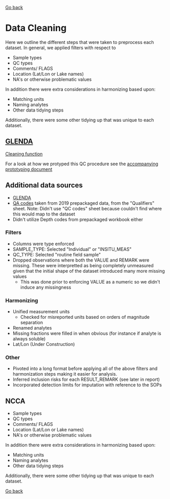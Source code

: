 [Go back](../README.md)

# Data Cleaning 
Here we outline the different steps that were taken to preprocess each dataset. In general, we applied filters with respect to 

- Sample types
- QC types
- Comments/ FLAGS
- Location (Lat/Lon or Lake names)
- NA's or otherwise problematic values

In addition there were extra considerations in harmonizing based upon:

- Matching units
- Naming analytes
- Other data tidying steps

Additionally, there were some other tidying up that was unique to each dataset.

## [GLENDA](https://cdx.epmeea.gov/)
[Cleaning function](Code/DataCleaning/readCleanGLEDA.R)

For a look at how we protyped this QC procedure see the [accompanying prototyping document](Results/Code/dataCleaning/QCGLENDA.html)

## Additional data sources
* [GLENDA](https://cdxapps.epa.gov/cdx-glenda/action/querytool/querySystem) 
* [QA codes](https://cdxapps.epa.gov/cdx-glenda/action/linkdownloads/ExcelDownloads?downloadFile=&uploadFileId=964) taken from 2019 prepackaged data, from the "Qualifiers" sheet. Note: Didn't use "QC codes" sheet because couldn't find where this would map to the dataset 
* Didn't utilize Depth codes from prepackaged workbook either  

### Filters
- Columns were type enforced
- SAMPLE_TYPE: Selected "Individual" or "INSITU_MEAS" 
- QC_TYPE: Selected "routine field sample"
- Dropped observations where both the VALUE and REMARK were missing. These were interpretted as being completely unmeasured given that the initial shape of the dataset introduced many more missing values 
  - This was done prior to enforcing VALUE as a numeric so we didn't induce any missingness

### Harmonizing
- Unified measurement units
  - Checked for misreported units based on orders of magnitude separation
- Renamed analytes 
- Missing fractions were filled in when obvious (for instance if analyte is always soluble)
- Lat/Lon (Under Construction)

### Other
- Pivoted into a long format before applying all of the above filters and harmonization steps making it easier for analysis.
- Inferred inclusion risks for each RESULT_REMARK (see later in report)
- Incorporated detection limits for imputation with reference to the SOPs

## NCCA
- Sample types
- QC types
- Comments/ FLAGS
- Location (Lat/Lon or Lake names)
- NA's or otherwise problematic values

In addition there were extra considerations in harmonizing based upon:

- Matching units
- Naming analytes
- Other data tidying steps

Additionally, there were some other tidying up that was unique to each dataset.



[Go back](../README.md)